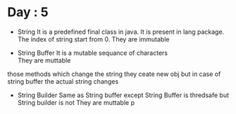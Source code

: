 # Day : 5 

* String 
    It is a predefined final class in java.
    It is present in lang package.
    The index of string start from 0.
    They are immutable 
    
* String Buffer 
    It is a mutable sequance of characters   
    They are muttable 


those methods which change the string they ceate new obj
but in case of string buffer the actual string changes 

* String Builder
    Same as String buffer except String Buffer is thredsafe but String builder is not
    They are muttable 
p
